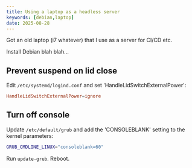 ```yaml
---
title: Using a laptop as a headless server
keywords: [debian,laptop]
date: 2025-08-28
---
```


Got an old laptop (i7 whatever) that I use as a server for CI/CD etc.

Install Debian blah blah...

## Prevent suspend on lid close

Edit `/etc/systemd/logind.conf` and set 'HandleLidSwitchExternalPower':

```conf
HandleLidSwitchExternalPower=ignore
```

## Turn off console

Update `/etc/default/grub` and add the 'CONSOLEBLANK' setting to the kernel 
parameters:

```sh
GRUB_CMDLINE_LINUX="consoleblank=60"
```

Run `update-grub`. Reboot.
